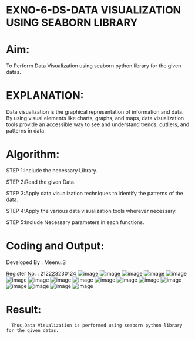 # EXNO-6-DS-DATA VISUALIZATION USING SEABORN LIBRARY

# Aim:
  To Perform Data Visualization using seaborn python library for the given datas.

# EXPLANATION:
Data visualization is the graphical representation of information and data. By using visual elements like charts, graphs, and maps, data visualization tools provide an accessible way to see and understand trends, outliers, and patterns in data.

# Algorithm:
STEP 1:Include the necessary Library.

STEP 2:Read the given Data.

STEP 3:Apply data visualization techniques to identify the patterns of the data.

STEP 4:Apply the various data visualization tools wherever necessary.

STEP 5:Include Necessary parameters in each functions.

# Coding and Output:
 Developed By : Meenu.S

 Register No. : 212223230124
![image](https://github.com/Meenu2823/EXNO-6-DS/assets/139416219/f971f4f9-502f-4e05-a235-f984de46317a)
![image](https://github.com/Meenu2823/EXNO-6-DS/assets/139416219/1108725e-4a4a-4d28-8f25-f20c0181cf5f)
![image](https://github.com/Meenu2823/EXNO-6-DS/assets/139416219/35f2ae97-517a-4d5a-820b-d4bdab708e85)
![image](https://github.com/Meenu2823/EXNO-6-DS/assets/139416219/393d88a7-66ba-49dd-9a69-2e6bd864ca29)
![image](https://github.com/Meenu2823/EXNO-6-DS/assets/139416219/b8c6461a-4e73-419f-8987-024e12d47b5d)
![image](https://github.com/Meenu2823/EXNO-6-DS/assets/139416219/595345e8-9990-4948-8899-c57b2f8c405e)
![image](https://github.com/Meenu2823/EXNO-6-DS/assets/139416219/a55559b9-9b8a-4f5d-aab8-498efe969930)
![image](https://github.com/Meenu2823/EXNO-6-DS/assets/139416219/cbabc001-94f9-484c-9588-4b7a472e54fa)
![image](https://github.com/Meenu2823/EXNO-6-DS/assets/139416219/4996d5ed-189a-4efe-b2b6-e00eff8fa1fb)
![image](https://github.com/Meenu2823/EXNO-6-DS/assets/139416219/3e1213f4-274d-478b-bb80-ca881ec9104f)
![image](https://github.com/Meenu2823/EXNO-6-DS/assets/139416219/f15cc7a5-d25a-4524-83ec-2134e225ab02)
![image](https://github.com/Meenu2823/EXNO-6-DS/assets/139416219/abccf6c1-9abf-46cc-b55b-cbfae595b0a4)
![image](https://github.com/Meenu2823/EXNO-6-DS/assets/139416219/98250322-1fe1-4230-8fab-ba52136a2a8b)
![image](https://github.com/Meenu2823/EXNO-6-DS/assets/139416219/944853ec-dc2f-4e99-8697-ffe1be2a35b6)
![image](https://github.com/Meenu2823/EXNO-6-DS/assets/139416219/12b73312-945c-4fb1-8b53-97838657b58a)
![image](https://github.com/Meenu2823/EXNO-6-DS/assets/139416219/cd6d7998-c994-475d-bb3a-fff0b5c34af5)
![image](https://github.com/Meenu2823/EXNO-6-DS/assets/139416219/ca397afc-182a-4e53-bac7-03dd9a34584e)


# Result:
      Thus,Data Visualization is performed using seaborn python library for the given datas.
